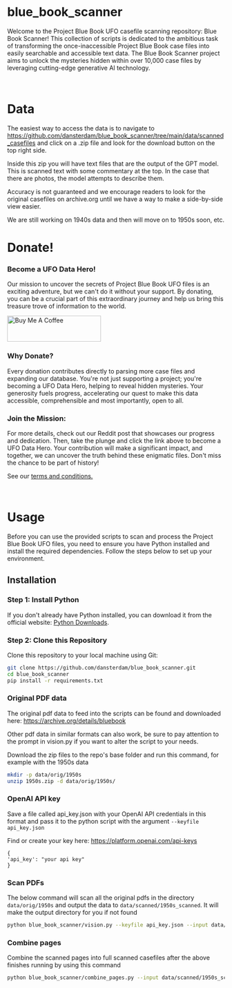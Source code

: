 # blue_book_scanner
Welcome to the Project Blue Book UFO casefile scanning repository: Blue Book Scanner! This collection of scripts is dedicated to the ambitious task of transforming the once-inaccessible Project Blue Book case files into easily searchable and accessible text data. The Blue Book Scanner project aims to unlock the mysteries hidden within over 10,000 case files by leveraging cutting-edge generative AI technology.

<br/>

# Data

The easiest way to access the data is to navigate to https://github.com/dansterdam/blue_book_scanner/tree/main/data/scanned_casefiles and click on a .zip file and look for the download button on the top right side.

Inside this zip you will have text files that are the output of the GPT model. This is scanned text with some commentary at the top. In the case that there are photos, the model attempts to describe them. 

Accuracy is not guaranteed and we encourage readers to look for the original casefiles on archive.org until we have a way to make a side-by-side view easier.

We are still working on 1940s data and then will move on to 1950s soon, etc.

# Donate!


### Become a UFO Data Hero!

Our mission to uncover the secrets of Project Blue Book UFO files is an exciting adventure, but we can't do it without your support. By donating, you can be a crucial part of this extraordinary journey and help us bring this treasure trove of information to the world.

<a href="https://www.buymeacoffee.com/projectbluebook" target="_blank"><img src="https://cdn.buymeacoffee.com/buttons/v2/default-yellow.png" alt="Buy Me A Coffee" style="height: 60px !important;width: 217px !important;" ></a>

### Why Donate?

Every donation contributes directly to parsing more case files and expanding our database.
You're not just supporting a project; you're becoming a UFO Data Hero, helping to reveal hidden mysteries.
Your generosity fuels progress, accelerating our quest to make this data accessible, comprehensible and most importantly, open to all.

### Join the Mission:

For more details, check out our Reddit post that showcases our progress and dedication. Then, take the plunge and click the link above to become a UFO Data Hero. Your contribution will make a significant impact, and together, we can uncover the truth behind these enigmatic files. Don't miss the chance to be part of history!

See our [terms and conditions.](https://github.com/dansterdam/blue_book_scanner/blob/main/terms_and_conditions.md)

<br/>



# Usage

Before you can use the provided scripts to scan and process the Project Blue Book UFO files, you need to ensure you have Python installed and install the required dependencies. Follow the steps below to set up your environment.

## Installation

### Step 1: Install Python

If you don't already have Python installed, you can download it from the official website: [Python Downloads](https://www.python.org/downloads/).

### Step 2: Clone this Repository

Clone this repository to your local machine using Git:

```bash
git clone https://github.com/dansterdam/blue_book_scanner.git
cd blue_book_scanner
pip install -r requirements.txt
```

### Original PDF data

The original pdf data to feed into the scripts can be found and downloaded here: https://archive.org/details/bluebook

Other pdf data in similar formats can also work, be sure to pay attention to the prompt in vision.py if you want to alter the script to your needs.

Download the zip files to the repo's base folder and run this command, for example with the 1950s data

```bash
mkdir -p data/orig/1950s
unzip 1950s.zip -d data/orig/1950s/
```

### OpenAI API key

Save a file called api_key.json with your OpenAI API credentials in this format and pass it to the python script with the argument `--keyfile api_key.json` 

Find or create your key here: https://platform.openai.com/api-keys

```
{
'api_key': "your api key"
}
```
### Scan PDFs
The below command will scan all the original pdfs in the directory `data/orig/1950s` and output the data to `data/scanned/1950s_scanned`. It will make the output directory for you if not found

```bash 
python blue_book_scanner/vision.py --keyfile api_key.json --input data/orig/1950s/ --output data/scanned/1950s_scanned/
```

### Combine pages

Combine the scanned pages into full scanned casefiles after the above finishes running by using this command
```bash
python blue_book_scanner/combine_pages.py --input data/scanned/1950s_scanned --output data/scanned_casefiles/1950s_cases/
```
